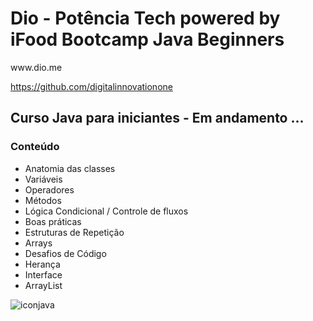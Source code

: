 <h1>Dio - Potência Tech powered by iFood Bootcamp Java Beginners</h1> 
www.dio.me

https://github.com/digitalinnovationone

<h2>Curso Java para iniciantes - Em andamento ...</h2>
<h3>Conteúdo</h3>
<p>
  
- Anatomia das classes
- Variáveis
- Operadores
- Métodos
- Lógica Condicional / Controle de fluxos
- Boas práticas
- Estruturas de Repetição
- Arrays
- Desafios de Código
- Herança
- Interface
- ArrayList
</p>



![iconjava](https://user-images.githubusercontent.com/106696811/195846066-fb7b2771-97bc-4bd8-97f2-479c16741605.png)




